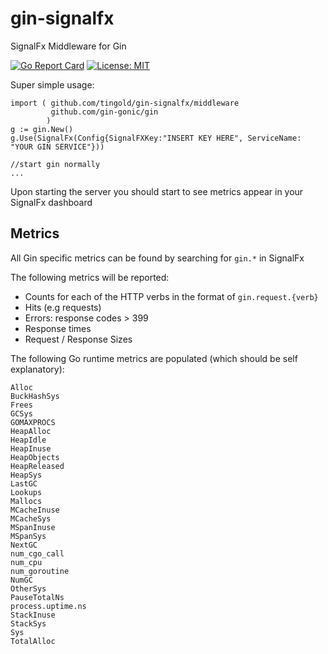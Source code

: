 # gin-signalfx
SignalFx Middleware for Gin

[![Go Report Card](https://goreportcard.com/badge/github.com/tingold/gin-signalfx)](https://goreportcard.com/report/github.com/tingold/gin-signalfx)
[![License: MIT](https://img.shields.io/badge/License-MIT-yellow.svg)](https://opensource.org/licenses/MIT)

Super simple usage: 
```	
import ( github.com/tingold/gin-signalfx/middleware
         github.com/gin-gonic/gin
        )
g := gin.New()
g.Use(SignalFx(Config{SignalFXKey:"INSERT KEY HERE", ServiceName: "YOUR GIN SERVICE"}))

//start gin normally
...
```
Upon starting the server you should start to see metrics appear in your SignalFx dashboard

## Metrics 

All Gin specific metrics can be found by searching for `gin.*` in SignalFx

The following metrics will be reported:

- Counts for each of the HTTP verbs in the format of `gin.request.{verb}`
- Hits (e.g requests)
- Errors: response codes > 399
- Response times
- Request / Response Sizes

The following Go runtime metrics are populated (which should be self explanatory):
``` 
Alloc
BuckHashSys
Frees
GCSys
GOMAXPROCS
HeapAlloc
HeapIdle
HeapInuse
HeapObjects
HeapReleased
HeapSys
LastGC
Lookups
Mallocs
MCacheInuse
MCacheSys
MSpanInuse
MSpanSys
NextGC
num_cgo_call
num_cpu
num_goroutine
NumGC
OtherSys
PauseTotalNs
process.uptime.ns
StackInuse
StackSys
Sys
TotalAlloc 
```